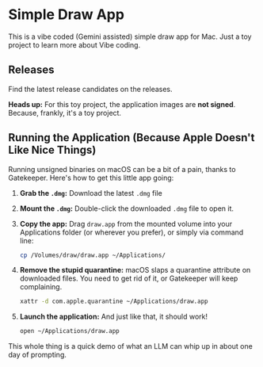 # Simple Draw App

This is a vibe coded (Gemini assisted) simple draw app for Mac. Just a toy project to learn more about Vibe coding.

## Releases

Find the latest release candidates on the releases.

**Heads up:** For this toy project, the application images are **not signed**. Because, frankly, it's a toy project.

## Running the Application (Because Apple Doesn't Like Nice Things)

Running unsigned binaries on macOS can be a bit of a pain, thanks to Gatekeeper. Here's how to get this little app going:

1.  **Grab the `.dmg`:** Download the latest `.dmg` file 
2.  **Mount the `.dmg`:** Double-click the downloaded `.dmg` file to open it.
3.  **Copy the app:** Drag `draw.app` from the mounted volume into your Applications folder (or wherever you prefer), or simply via command line:

    ```bash
    cp /Volumes/draw/draw.app ~/Applications/
    ```

4.  **Remove the stupid quarantine:** macOS slaps a quarantine attribute on downloaded files. You need to get rid of it, or Gatekeeper will keep complaining.

    ```bash
    xattr -d com.apple.quarantine ~/Applications/draw.app
    ```

5.  **Launch the application:** And just like that, it should work!

    ```bash
    open ~/Applications/draw.app
    ```

This whole thing is a quick demo of what an LLM can whip up in about one day of prompting. 